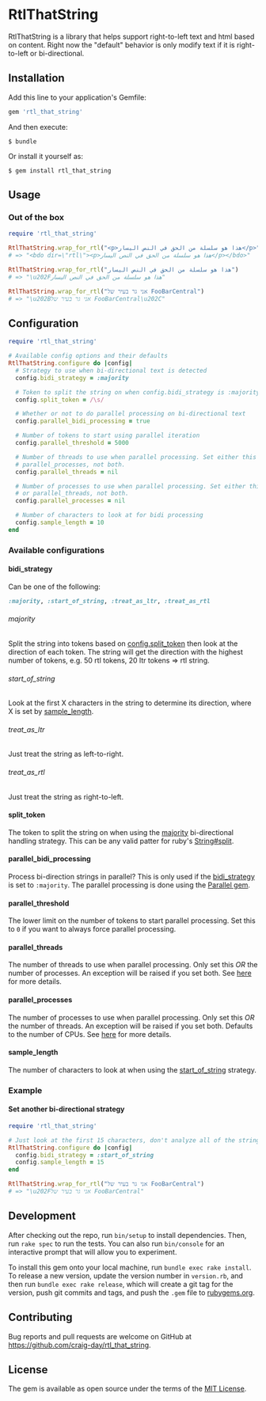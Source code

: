 # RtlThatString

RtlThatString is a library that helps support right-to-left text and html based on content. Right now the "default" behavior is only modify text if it is right-to-left or bi-directional.

## Installation

Add this line to your application's Gemfile:

```ruby
gem 'rtl_that_string'
```

And then execute:

    $ bundle

Or install it yourself as:

    $ gem install rtl_that_string

## Usage

### Out of the box

```ruby
require 'rtl_that_string'

RtlThatString.wrap_for_rtl("<p>هذا هو سلسلة من الحق في النص اليسار</p>", html: true)
# => "<bdo dir=\"rtl\"><p>هذا هو سلسلة من الحق في النص اليسار</p></bdo>"

RtlThatString.wrap_for_rtl("هذا هو سلسلة من الحق في النص اليسار")
# => "\u202Fهذا هو سلسلة من الحق في النص اليسار"

RtlThatString.wrap_for_rtl("אני גר בעיר של FooBarCentral")
# => "\u202Bאני גר בעיר של FooBarCentral\u202C"
```

## Configuration

```ruby
require 'rtl_that_string'

# Available config options and their defaults
RtlThatString.configure do |config|
  # Strategy to use when bi-directional text is detected
  config.bidi_strategy = :majority

  # Token to split the string on when config.bidi_strategy is :majority
  config.split_token = /\s/

  # Whether or not to do parallel processing on bi-directional text
  config.parallel_bidi_processing = true

  # Number of tokens to start using parallel iteration
  config.parallel_threshold = 5000

  # Number of threads to use when parallel processing. Set either this or
  # parallel_processes, not both.
  config.parallel_threads = nil

  # Number of processes to use when parallel processing. Set either this
  # or parallel_threads, not both.
  config.parallel_processes = nil

  # Number of characters to look at for bidi processing
  config.sample_length = 10
end
```

### Available configurations

#### bidi_strategy
Can be one of the following:
```ruby
:majority, :start_of_string, :treat_as_ltr, :treat_as_rtl
```

###### majority
Split the string into tokens based on [config.split_token](#split_token) then look at the direction of each token. The string will get the direction with the highest number of tokens, e.g. 50 rtl tokens, 20 ltr tokens => rtl string.

###### start_of_string
Look at the first X characters in the string to determine its direction, where X is set by [sample_length](#sample_length). 

###### treat_as_ltr
Just treat the string as left-to-right.

###### treat_as_rtl
Just treat the string as right-to-left.


#### split_token

The token to split the string on when using the [majority](#majority) bi-directional handling strategy. This can be any valid patter for ruby's [String#split](http://ruby-doc.org/core-2.2.0/String.html#method-i-split). 


#### parallel_bidi_processing

Process bi-direction strings in parallel? This is only used if the [bidi_strategy](#bidi_strategy) is set to `:majority`. The parallel processing is done using the [Parallel gem](https://github.com/grosser/parallel). 

#### parallel_threshold

The lower limit on the number of tokens to start parallel processing. Set this to `0` if you want to always force parallel processing. 

#### parallel_threads

The number of threads to use when parallel processing. Only set this *OR* the number of processes. An exception will be raised if you set both. See [here](https://github.com/grosser/parallel#threads) for more details.

#### parallel_processes

The number of processes to use when parallel processing. Only set this *OR* the number of threads. An exception will be raised if you set both. Defaults to the number of CPUs. See [here](https://github.com/grosser/parallel#processes) for more details. 

#### sample_length

The number of characters to look at when using the [start_of_string](#start_of_string) strategy. 


### Example

#### Set another bi-directional strategy

```ruby
require 'rtl_that_string'

# Just look at the first 15 characters, don't analyze all of the string
RtlThatString.configure do |config|
  config.bidi_strategy = :start_of_string
  config.sample_length = 15
end

RtlThatString.wrap_for_rtl("אני גר בעיר של FooBarCentral")
# => "\u202Fאני גר בעיר של FooBarCentral"
```

## Development

After checking out the repo, run `bin/setup` to install dependencies. Then, run `rake spec` to run the tests. You can also run `bin/console` for an interactive prompt that will allow you to experiment.

To install this gem onto your local machine, run `bundle exec rake install`. To release a new version, update the version number in `version.rb`, and then run `bundle exec rake release`, which will create a git tag for the version, push git commits and tags, and push the `.gem` file to [rubygems.org](https://rubygems.org).

## Contributing

Bug reports and pull requests are welcome on GitHub at https://github.com/craig-day/rtl_that_string.


## License

The gem is available as open source under the terms of the [MIT License](http://opensource.org/licenses/MIT).
